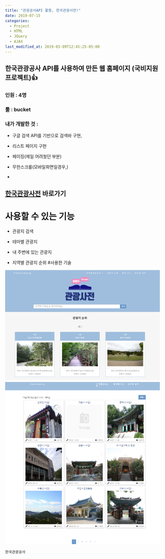 ```yaml
---
title: "관광공사API 활용, 한국관광사전!"
date: 2019-07-15
categories:
  - Project
  - HTML
  - JQuery
  - AJAX
last_modified_at: 2019-03-09T12:45:25-05:00
---
```



## 한국관광공사 API를 사용하여 만든 웹 홈페이지 (국비지원 프로젝트):+1:


### 인원 : 4명
### 툴 : bucket
### 내가 개발한 것 :
+ 구글 검색 API를 기반으로 검색바 구현,
* 리스트 페이지 구현
- 페이징(제일 어려웠던 부분)
- 무한스크롤(모바일화면일경우,)

-
[한국관광사전](https://jaewoong9302.cafe24.com) 바로가기
-

# 사용할 수 있는 기능 
+ 관광지 검색
* 테마별 관광지
- 내 주변에 있는 관광지
+ 지역별 관광지 순위 
#사용한 기술

![관광사전이미지](/images/img1.PNG)
![리스트페이지](/images/img2.PNG)
```bash
한국관광공사
```
